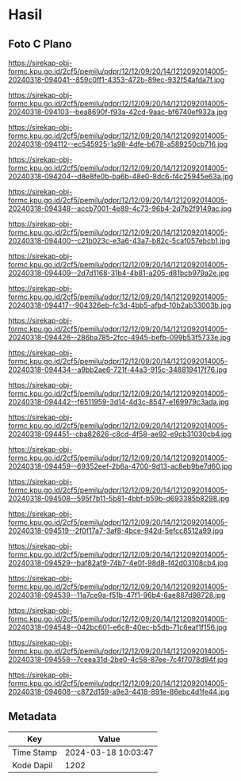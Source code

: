 # Hasil

## Foto C Plano

https://sirekap-obj-formc.kpu.go.id/2cf5/pemilu/pdpr/12/12/09/20/14/1212092014005-20240318-094041--859c0ff1-4353-472b-89ec-932f54afda7f.jpg

https://sirekap-obj-formc.kpu.go.id/2cf5/pemilu/pdpr/12/12/09/20/14/1212092014005-20240318-094103--bea8690f-f93a-42cd-9aac-bf6740ef932a.jpg

https://sirekap-obj-formc.kpu.go.id/2cf5/pemilu/pdpr/12/12/09/20/14/1212092014005-20240318-094112--ec545925-1a98-4dfe-b678-a589250cb716.jpg

https://sirekap-obj-formc.kpu.go.id/2cf5/pemilu/pdpr/12/12/09/20/14/1212092014005-20240318-094204--d8e8fe0b-ba6b-48e0-8dc6-f4c25945e63a.jpg

https://sirekap-obj-formc.kpu.go.id/2cf5/pemilu/pdpr/12/12/09/20/14/1212092014005-20240318-094348--accb7001-4e89-4c73-96b4-2d7b2f9149ac.jpg

https://sirekap-obj-formc.kpu.go.id/2cf5/pemilu/pdpr/12/12/09/20/14/1212092014005-20240318-094400--c21b023c-e3a6-43a7-b82c-5caf057ebcb1.jpg

https://sirekap-obj-formc.kpu.go.id/2cf5/pemilu/pdpr/12/12/09/20/14/1212092014005-20240318-094409--2d7d1168-31b4-4b81-a205-d81bcb979a2e.jpg

https://sirekap-obj-formc.kpu.go.id/2cf5/pemilu/pdpr/12/12/09/20/14/1212092014005-20240318-094417--904326eb-fc3d-4bb5-afbd-10b2ab33003b.jpg

https://sirekap-obj-formc.kpu.go.id/2cf5/pemilu/pdpr/12/12/09/20/14/1212092014005-20240318-094426--286ba785-2fcc-4945-befb-099b53f5733e.jpg

https://sirekap-obj-formc.kpu.go.id/2cf5/pemilu/pdpr/12/12/09/20/14/1212092014005-20240318-094434--a9bb2ae6-721f-44a3-915c-348819417f76.jpg

https://sirekap-obj-formc.kpu.go.id/2cf5/pemilu/pdpr/12/12/09/20/14/1212092014005-20240318-094442--f6511959-3d14-4d3c-8547-e169979c3ada.jpg

https://sirekap-obj-formc.kpu.go.id/2cf5/pemilu/pdpr/12/12/09/20/14/1212092014005-20240318-094451--cba82626-c8cd-4f58-ae92-e9cb31030cb4.jpg

https://sirekap-obj-formc.kpu.go.id/2cf5/pemilu/pdpr/12/12/09/20/14/1212092014005-20240318-094459--69352eef-2b6a-4700-9d13-ac8eb9be7d60.jpg

https://sirekap-obj-formc.kpu.go.id/2cf5/pemilu/pdpr/12/12/09/20/14/1212092014005-20240318-094508--595f7b11-5b81-4bbf-b59b-d693385b8298.jpg

https://sirekap-obj-formc.kpu.go.id/2cf5/pemilu/pdpr/12/12/09/20/14/1212092014005-20240318-094519--2f0f17a7-3af8-4bce-942d-5efcc8512a99.jpg

https://sirekap-obj-formc.kpu.go.id/2cf5/pemilu/pdpr/12/12/09/20/14/1212092014005-20240318-094529--baf82af9-74b7-4e0f-98d8-f42d03108cb4.jpg

https://sirekap-obj-formc.kpu.go.id/2cf5/pemilu/pdpr/12/12/09/20/14/1212092014005-20240318-094539--11a7ce9a-f51b-47f1-96b4-6ae887d98728.jpg

https://sirekap-obj-formc.kpu.go.id/2cf5/pemilu/pdpr/12/12/09/20/14/1212092014005-20240318-094548--042bc601-e6c8-40ec-b5db-71c6eaf1f156.jpg

https://sirekap-obj-formc.kpu.go.id/2cf5/pemilu/pdpr/12/12/09/20/14/1212092014005-20240318-094558--7ceea31d-2be0-4c58-87ee-7c4f7078d94f.jpg

https://sirekap-obj-formc.kpu.go.id/2cf5/pemilu/pdpr/12/12/09/20/14/1212092014005-20240318-094608--c872d159-a9e3-4418-891e-86ebc4d1fe44.jpg


## Metadata

| Key        | Value               |
| ---------- | ------------------- |
| Time Stamp | 2024-03-18 10:03:47 |
| Kode Dapil | 1202                |



